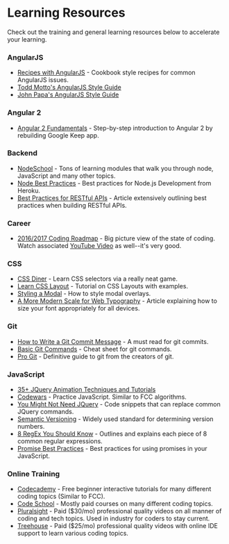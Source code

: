 # Learning Resources
Check out the training and general learning resources below to accelerate your learning.

### AngularJS
* [Recipes with AngularJS](http://fdietz.github.io/recipes-with-angular-js/) - Cookbook style recipes for common AngularJS issues.
* [Todd Motto's AngularJS Style Guide](https://github.com/toddmotto/angular-styleguide)
* [John Papa's AngularJS Style Guide](https://github.com/johnpapa/angular-styleguide/blob/master/a1/README.md)

### Angular 2
* [Angular 2 Fundamentals](http://courses.angularclass.com/p/angular-2-fundamentals) - Step-by-step introduction to Angular 2 by rebuilding Google Keep app.

### Backend
* [NodeSchool](https://nodeschool.io/) - Tons of learning modules that walk you through node, JavaScript and many other topics.
* [Node Best Practices](https://devcenter.heroku.com/articles/node-best-practices) - Best practices for Node.js Development from Heroku.
* [Best Practices for RESTful APIs](http://www.vinaysahni.com/best-practices-for-a-pragmatic-restful-api) - Article extensively outlining best practices when building RESTful APIs.

### Career
* [2016/2017 Coding Roadmap](https://coggle.it/diagram/Vz9LvW8byvN0I38x) - Big picture view of the state of coding. Watch associated [YouTube Video](https://youtu.be/sBzRwzY7G-k) as well--it's very good.

### CSS
* [CSS Diner](http://flukeout.github.io/) - Learn CSS selectors via a really neat game.
* [Learn CSS Layout](http://learnlayout.com/) - Tutorial on CSS Layouts with examples.
* [Styling a Modal](https://css-tricks.com/considerations-styling-modal/) - How to style modal overlays.
* [A More Modern Scale for Web Typography](http://typecast.com/blog/a-more-modern-scale-for-web-typography) - Article explaining how to size your font appropriately for all devices.

### Git
* [How to Write a Git Commit Message](http://chris.beams.io/posts/git-commit/) - A must read for git commits.
* [Basic Git Commands](https://confluence.atlassian.com/bitbucketserver/basic-git-commands-776639767.html) - Cheat sheet for git commands.
* [Pro Git](https://git-scm.com/book/en/v2) - Definitive guide to git from the creators of git.

### JavaScript
* [35+ JQuery Animation Techniques and Tutorials](https://designmodo.com/jquery-techniques-tutorials/)
* [Codewars](https://www.codewars.com) - Practice JavaScript. Similar to FCC algorithms.
* [You Might Not Need JQuery](http://youmightnotneedjquery.com/) - Code snippets that can replace common JQuery commands.
* [Semantic Versioning](http://semver.org/) - Widely used standard for determining version numbers.
* [8 RegEx You Should Know](https://code.tutsplus.com/tutorials/8-regular-expressions-you-should-know--net-6149) - Outlines and explains each piece of 8 common regular expressions.
* [Promise Best Practices](https://60devs.com/best-practices-for-using-promises-in-js.html) - Best practices for using promises in your JavaScript.

### Online Training
* [Codecademy](https://www.codecademy.com) - Free beginner interactive tutorials for many different coding topics (Similar to FCC).
* [Code School](https://www.codeschool.com) - Mostly paid courses on many different coding topics.
* [Pluralsight](https://www.pluralsight.com) - Paid ($30/mo) professional quality videos on all manner of coding and tech topics. Used in industry for coders to stay current.
* [Treehouse](https://teamtreehouse.com/) - Paid ($25/mo) professional quality videos with online IDE support to learn various coding topics.
